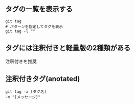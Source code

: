 ## タグの一覧を表示する
    git tag 
    # パターンを指定してタグを表示
    git tag -l ""

## タグには注釈付きと軽量版の2種類がある
注釈付きを推奨

## 注釈付きタグ(anotated)
    git tag -a [タグ名]
    -m "[メッセージ]"
